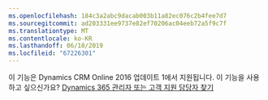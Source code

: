 ```yaml
---
ms.openlocfilehash: 184c3a2abc9dacab003b11a82ec076c2b4fee7d7
ms.sourcegitcommit: ad203331ee9737e82ef70206ac04eeb72a5f9c7f
ms.translationtype: MT
ms.contentlocale: ko-KR
ms.lasthandoff: 06/18/2019
ms.locfileid: "67226301"
---
```

이 기능은 Dynamics CRM Online 2016 업데이트 1에서 지원됩니다. 이 기능을 사용하고 싶으신가요? [Dynamics 365 관리자 또는 고객 지원 담당자 찾기](http://../basics/find-administrator-support.md)